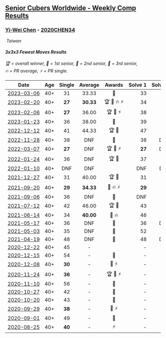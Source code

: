 <style>table {white-space: nowrap;}</style>
<link rel="stylesheet" type="text/css" href="/scw-comp/css/flags.css" />

## [Senior Cubers Worldwide - Weekly Comp Results](/scw-comp/results/)
### [Yi-Wei Chen](README.md) - [2020CHEN34](https://www.worldcubeassociation.org/persons/2020CHEN34?event=333fm)

<i class="flag flag-TW" />&nbsp;Taiwan

#### 3x3x3 Fewest Moves Results

<span style="white-space: nowrap;">🏆 = overall winner</span>, <span style="white-space: nowrap;">🥇 = 1st senior</span>, <span style="white-space: nowrap;">🥈 = 2nd senior</span>, <span style="white-space: nowrap;">🥉 = 3rd senior</span>, <span style="white-space: nowrap;">🔥 = PR average</span>, <span style="white-space: nowrap;">⚡ = PR single</span>.

| Date | Age | Single | Average | Awards | Solve 1 | Solve 2 | Solve 3 | Solution |
| :--: | :--: | :--: | :--: | :--: | --: | --: | --: | :-- |
| [2023-03-06](../../results/2023-03-06/333fm.md) | 40+ | 31 | 33.33 | 🥈 | 33 | 36 | 31 | [Desktop](https://www.facebook.com/events/5964408530341716/permalink/5981410411974861) / [Mobile](https://m.facebook.com/events/5964408530341716?view=permalink&id=5981410411974861) |
| [2023-02-20](../../results/2023-02-20/333fm.md) | 40+ | **27** | **30.33** | 🏆 🥇 🔥 ⚡ | 34 | **27** | 30 | [Desktop](https://www.facebook.com/events/2855131174624381/permalink/2857282871075878) / [Mobile](https://m.facebook.com/events/2855131174624381?view=permalink&id=2857282871075878) |
| [2023-02-06](../../results/2023-02-06/333fm.md) | 40+ | **27** | 36.00 | 🏆 🥇 ⚡ | 38 | **27** | 43 | [Desktop](https://www.facebook.com/events/1100404141361436/permalink/1102656884469495) / [Mobile](https://m.facebook.com/events/1100404141361436?view=permalink&id=1102656884469495) |
| [2023-01-23](../../results/2023-01-23/333fm.md) | 40+ | 36 | 38.00 | 🥉 | 39 | 36 | 39 | [Desktop](https://www.facebook.com/events/1346562046195582/permalink/1354662652052188) / [Mobile](https://m.facebook.com/events/1346562046195582?view=permalink&id=1354662652052188) |
| [2022-12-12](../../results/2022-12-12/333fm.md) | 40+ | 41 | 44.33 | 🏆 🥇 | 47 | 45 | 41 | [Desktop](https://www.facebook.com/events/638689841369034/permalink/644033824167969) / [Mobile](https://m.facebook.com/events/638689841369034?view=permalink&id=644033824167969) |
| [2022-11-28](../../results/2022-11-28/333fm.md) | 40+ | 38 | DNF | 🥉 | 38 | DNS | DNS | [Desktop](https://www.facebook.com/events/1289578228502698/permalink/1298793257581195) / [Mobile](https://m.facebook.com/events/1289578228502698?view=permalink&id=1298793257581195) |
| [2022-03-07](../../results/2022-03-07/333fm.md) | 40+ | **27** | DNF | 🏆 🥇 ⚡ | **27** | DNS | DNS | [Desktop](https://www.facebook.com/events/1019860768950688/permalink/1025670791703019) / [Mobile](https://m.facebook.com/events/1019860768950688?view=permalink&id=1025670791703019) |
| [2022-01-24](../../results/2022-01-24/333fm.md) | 40+ | 36 | DNF | 🏆 🥇 | 37 | 36 | DNS | [Desktop](https://www.facebook.com/events/422841299526209/permalink/429335208876818) / [Mobile](https://m.facebook.com/events/422841299526209?view=permalink&id=429335208876818) |
| [2022-01-10](../../results/2022-01-10/333fm.md) | 40+ | DNF | DNF |  | DNF | DNF | DNS | [Desktop](https://www.facebook.com/events/1309332129493315/permalink/1310387712721090) / [Mobile](https://m.facebook.com/events/1309332129493315?view=permalink&id=1310387712721090) |
| [2021-12-27](../../results/2021-12-27/333fm.md) | 40+ | 31 | 40.00 | 🏆 🥇 | 31 | 43 | 46 | [Desktop](https://www.facebook.com/events/298697102195258/permalink/303746078357027) / [Mobile](https://m.facebook.com/events/298697102195258?view=permalink&id=303746078357027) |
| [2021-09-20](../../results/2021-09-20/333fm.md) | 40+ | **29** | **34.33** | 🥈 🔥 ⚡ | **29** | 38 | 36 | [Desktop](https://www.facebook.com/events/209362497846754/permalink/213929597390044) / [Mobile](https://m.facebook.com/events/209362497846754?view=permalink&id=213929597390044) |
| [2021-09-06](../../results/2021-09-06/333fm.md) | 40+ | 36 | DNF | 🥇 | DNF | 36 | DNF | [Desktop](https://www.facebook.com/events/847808675877888/permalink/848208125837943) / [Mobile](https://m.facebook.com/events/847808675877888?view=permalink&id=848208125837943) |
| [2021-07-12](../../results/2021-07-12/333fm.md) | 40+ | 42 | 46.00 | 🏆 🥇 | 43 | 53 | 42 | [Desktop](https://www.facebook.com/events/1458198734544568/permalink/1466832537014521) / [Mobile](https://m.facebook.com/events/1458198734544568?view=permalink&id=1466832537014521) |
| [2021-06-14](../../results/2021-06-14/333fm.md) | 40+ | 34 | **40.00** | 🥈 🔥 | 46 | 40 | 34 | [Desktop](https://www.facebook.com/events/183961263668092/permalink/189162646481287) / [Mobile](https://m.facebook.com/events/183961263668092?view=permalink&id=189162646481287) |
| [2021-05-17](../../results/2021-05-17/333fm.md) | 40+ | 36 | DNF | 🥈 | 36 | DNS | DNS | [Desktop](https://www.facebook.com/events/1839966109492250/permalink/1845853188903542) / [Mobile](https://m.facebook.com/events/1839966109492250?view=permalink&id=1845853188903542) |
| [2021-05-03](../../results/2021-05-03/333fm.md) | 40+ | 35 | DNF | 🥈 | 52 | 35 | DNF | [Desktop](https://www.facebook.com/events/177058757615887/permalink/183026737019089) / [Mobile](https://m.facebook.com/events/177058757615887?view=permalink&id=183026737019089) |
| [2021-04-19](../../results/2021-04-19/333fm.md) | 40+ | 48 | DNF | 🥈 | 48 | DNS | DNS | [Desktop](https://www.facebook.com/events/2368271729980974/permalink/2379574062184074) / [Mobile](https://m.facebook.com/events/2368271729980974?view=permalink&id=2379574062184074) |
| [2020-12-22](../../results/2020-12-22/333fm.md) | 40+ | 45 | - |  | - | - | - | [Desktop](https://www.facebook.com/events/406621274108354/permalink/410496520387496) / [Mobile](https://m.facebook.com/events/406621274108354?view=permalink&id=410496520387496) |
| [2020-12-15](../../results/2020-12-15/333fm.md) | 40+ | 54 | - | 🥉 | - | - | - | [Desktop](https://www.facebook.com/events/422286948911898/permalink/422812688859324) / [Mobile](https://m.facebook.com/events/422286948911898?view=permalink&id=422812688859324) |
| [2020-12-08](../../results/2020-12-08/333fm.md) | 40+ | **30** | - | 🥉 ⚡ | - | - | - | [Desktop](https://www.facebook.com/events/826580621409551/permalink/831067550960858) / [Mobile](https://m.facebook.com/events/826580621409551?view=permalink&id=831067550960858) |
| [2020-11-24](../../results/2020-11-24/333fm.md) | 40+ | **36** | - | 🏆 🥇 ⚡ | - | - | - | [Desktop](https://www.facebook.com/events/3426745807421507/permalink/3440046912758063) / [Mobile](https://m.facebook.com/events/3426745807421507?view=permalink&id=3440046912758063) |
| [2020-11-10](../../results/2020-11-10/333fm.md) | 40+ | 56 | - | 🥈 | - | - | - | [Desktop](https://www.facebook.com/events/280668606638446/permalink/285390882832885) / [Mobile](https://m.facebook.com/events/280668606638446?view=permalink&id=285390882832885) |
| [2020-10-27](../../results/2020-10-27/333fm.md) | 40+ | 42 | - | 🥈 | - | - | - | [Desktop](https://www.facebook.com/events/880057996062875/permalink/886454775423197) / [Mobile](https://m.facebook.com/events/880057996062875?view=permalink&id=886454775423197) |
| [2020-10-20](../../results/2020-10-20/333fm.md) | 40+ | 43 | - | 🥉 | - | - | - | [Desktop](https://www.facebook.com/events/3058979497541923/permalink/3073895529383653) / [Mobile](https://m.facebook.com/events/3058979497541923?view=permalink&id=3073895529383653) |
| [2020-09-29](../../results/2020-09-29/333fm.md) | 40+ | **38** | - | 🥈 ⚡ | - | - | - | [Desktop](https://www.facebook.com/events/335206657590456/permalink/336852547425867) / [Mobile](https://m.facebook.com/events/335206657590456?view=permalink&id=336852547425867) |
| [2020-09-01](../../results/2020-09-01/333fm.md) | 40+ | 49 | - | 🥈 | - | - | - | [Desktop](https://www.facebook.com/events/2722940861324520/permalink/2724559384496001) / [Mobile](https://m.facebook.com/events/2722940861324520?view=permalink&id=2724559384496001) |
| [2020-08-25](../../results/2020-08-25/333fm.md) | 40+ | **40** | - | ⚡ | - | - | - | [Desktop](https://www.facebook.com/events/599329904283159/permalink/604395303776619) / [Mobile](https://m.facebook.com/events/599329904283159?view=permalink&id=604395303776619) |


<!-- Global site tag (gtag.js) - Google Analytics -->
<script async src="https://www.googletagmanager.com/gtag/js?id=UA-86348435-3"></script>
<script>window.dataLayer = window.dataLayer || []; function gtag() {dataLayer.push(arguments);} gtag('js', new Date()); gtag('config', 'UA-86348435-3');</script>
